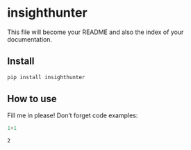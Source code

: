 insighthunter
================

<!-- WARNING: THIS FILE WAS AUTOGENERATED! DO NOT EDIT! -->

This file will become your README and also the index of your
documentation.

## Install

``` sh
pip install insighthunter
```

## How to use

Fill me in please! Don’t forget code examples:

``` python
1+1
```

    2

